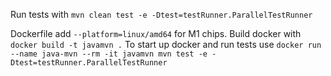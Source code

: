 Run tests with `mvn clean test -e -Dtest=testRunner.ParallelTestRunner`

Dockerfile add `--platform=linux/amd64` for M1 chips.
Build docker with `docker build -t javamvn .`
To start up docker and run tests use `docker run --name java-mvn --rm -it javamvn mvn test -e -Dtest=testRunner.ParallelTestRunner`